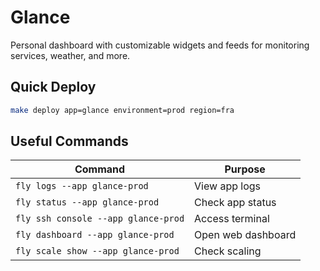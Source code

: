 # Glance

Personal dashboard with customizable widgets and feeds for monitoring services, weather, and more.

## Quick Deploy

```bash
make deploy app=glance environment=prod region=fra
```

## Useful Commands

| Command | Purpose |
|---------|---------|
| `fly logs --app glance-prod` | View app logs |
| `fly status --app glance-prod` | Check app status |
| `fly ssh console --app glance-prod` | Access terminal |
| `fly dashboard --app glance-prod` | Open web dashboard |
| `fly scale show --app glance-prod` | Check scaling |
